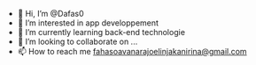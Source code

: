 - 👋 Hi, I’m @Dafas0
- 👀 I’m interested in app developpement 
- 🌱 I’m currently learning back-end technologie 
- 💞️ I’m looking to collaborate on ...
- 📫 How to reach me fahasoavanarajoelinjakanirina@gmail.com


<!---
Dafas0/Dafas0 is a ✨ special ✨ repository because its `README.md` (this file) appears on your GitHub profile.
You can click the Preview link to take a look at your changes.
--->
